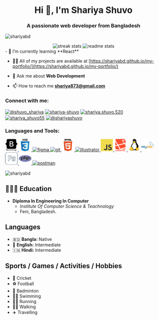 

<h1 align="center">Hi 👋, I'm Shariya Shuvo</h1>
<h3 align="center">A passionate web developer from Bangladesh</h3>
<p align="left"> <img src="https://cdn.dribbble.com/users/1162077/screenshots/3848914/programmer.gif" alt="shariyabd" /> </p>
<div align=center>
  <img width=410 src="https://streak-stats.demolab.com/?user=shariyabd&count_private=true&theme=react&border_radius=10" alt="streak stats"/>
  <img width=390 src="https://github-readme-stats-salesp07.vercel.app/api?username=shariyabd&count_private=true&show_icons=true&theme=tokyonight&rank_icon=github&border_radius=10" alt="readme stats" />
</div>
- 🌱 I’m currently learning **React**

- 👨‍💻 All of my projects are available at [https://shariyabd.github.io/my-portfolio/](https://shariyabd.github.io/my-portfolio/)

- 💬 Ask me about **Web Development**

- 📫 How to reach me **shariya873@gmail.com**



<h3 align="left">Connect with me:</h3>
<p align="left">
<a href="https://twitter.com/@shuvo_shariya" target="blank"><img align="center" src="https://raw.githubusercontent.com/rahuldkjain/github-profile-readme-generator/master/src/images/icons/Social/twitter.svg" alt="@shuvo_shariya" height="30" width="40" /></a>
<a href="https://linkedin.com/in/shariya-shuvo" target="blank"><img align="center" src="https://raw.githubusercontent.com/rahuldkjain/github-profile-readme-generator/master/src/images/icons/Social/linked-in-alt.svg" alt="shariya-shuvo" height="30" width="40" /></a>
<a href="https://fb.com/shariya.shuvo.520" target="blank"><img align="center" src="https://raw.githubusercontent.com/rahuldkjain/github-profile-readme-generator/master/src/images/icons/Social/facebook.svg" alt="shariya.shuvo.520" height="30" width="40" /></a>
<a href="https://instagram.com/shariya_shuvo55" target="blank"><img align="center" src="https://raw.githubusercontent.com/rahuldkjain/github-profile-readme-generator/master/src/images/icons/Social/instagram.svg" alt="shariya_shuvo55" height="30" width="40" /></a>
<a href="https://www.youtube.com/c/@shariyashuvo" target="blank"><img align="center" src="https://raw.githubusercontent.com/rahuldkjain/github-profile-readme-generator/master/src/images/icons/Social/youtube.svg" alt="@shariyashuvo" height="30" width="40" /></a>
</p>

<h3 align="left">Languages and Tools:</h3>
<p align="left"> <a href="https://getbootstrap.com" target="_blank" rel="noreferrer"> <img src="https://raw.githubusercontent.com/devicons/devicon/master/icons/bootstrap/bootstrap-plain-wordmark.svg" alt="bootstrap" width="40" height="40"/> </a> <a href="https://www.w3schools.com/css/" target="_blank" rel="noreferrer"> <img src="https://raw.githubusercontent.com/devicons/devicon/master/icons/css3/css3-original-wordmark.svg" alt="css3" width="40" height="40"/> </a> <a href="https://www.figma.com/" target="_blank" rel="noreferrer"> <img src="https://www.vectorlogo.zone/logos/figma/figma-icon.svg" alt="figma" width="40" height="40"/> </a> <a href="https://git-scm.com/" target="_blank" rel="noreferrer"> <img src="https://www.vectorlogo.zone/logos/git-scm/git-scm-icon.svg" alt="git" width="40" height="40"/> </a> <a href="https://www.w3.org/html/" target="_blank" rel="noreferrer"> <img src="https://raw.githubusercontent.com/devicons/devicon/master/icons/html5/html5-original-wordmark.svg" alt="html5" width="40" height="40"/> </a> <a href="https://www.adobe.com/in/products/illustrator.html" target="_blank" rel="noreferrer"> <img src="https://www.vectorlogo.zone/logos/adobe_illustrator/adobe_illustrator-icon.svg" alt="illustrator" width="40" height="40"/> </a> <a href="https://developer.mozilla.org/en-US/docs/Web/JavaScript" target="_blank" rel="noreferrer"> <img src="https://raw.githubusercontent.com/devicons/devicon/master/icons/javascript/javascript-original.svg" alt="javascript" width="40" height="40"/> </a> <a href="https://laravel.com/" target="_blank" rel="noreferrer"> <img src="https://raw.githubusercontent.com/devicons/devicon/master/icons/laravel/laravel-plain-wordmark.svg" alt="laravel" width="40" height="40"/> </a> <a href="https://www.linux.org/" target="_blank" rel="noreferrer"> <img src="https://raw.githubusercontent.com/devicons/devicon/master/icons/linux/linux-original.svg" alt="linux" width="40" height="40"/> </a> <a href="https://www.mysql.com/" target="_blank" rel="noreferrer"> <img src="https://raw.githubusercontent.com/devicons/devicon/master/icons/mysql/mysql-original-wordmark.svg" alt="mysql" width="40" height="40"/> </a> <a href="https://www.photoshop.com/en" target="_blank" rel="noreferrer"> <img src="https://raw.githubusercontent.com/devicons/devicon/master/icons/photoshop/photoshop-line.svg" alt="photoshop" width="40" height="40"/> </a> <a href="https://www.php.net" target="_blank" rel="noreferrer"> <img src="https://raw.githubusercontent.com/devicons/devicon/master/icons/php/php-original.svg" alt="php" width="40" height="40"/> </a> <a href="https://postman.com" target="_blank" rel="noreferrer"> <img src="https://www.vectorlogo.zone/logos/getpostman/getpostman-icon.svg" alt="postman" width="40" height="40"/> </a> </p>

<p><img align="center" src="https://github-readme-stats.vercel.app/api/top-langs?username=shariyabd&show_icons=true&locale=en&layout=compact" alt="shariyabd" /></p>



## 👨🏻‍🎓 Education

- **Diploma In Engineering In Computer**
  - *Institute Of Computer Science & Teachnology*
  - Feni, Bangladesh.

## Languages

- 🇧🇩 **Bangla:** Native
- 🏴󠁧󠁢󠁥󠁮󠁧󠁿 **English:** Intermediate
- 🇮🇳 **Hindi:** Intermediate

## Sports / Games / Activities / Hobbies

- 🏏 Cricket
- ⚽ Football
- 🏸 Badminton
- 🏊‍♂️ Swimming
- 🏃‍♂️ Running
- 🚶‍♂️ Walking
- ✈️ Travelling


